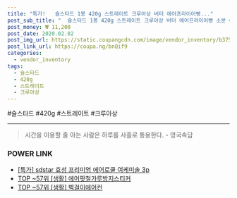 ```yaml
--- 
title: "특가!   슐스타드 1봉 420g 스트레이트 크루아상 버터 에어프라이어빵..." 
post_sub_title: "  슐스타드 1봉 420g 스트레이트 크루아상 버터 에어프라이어빵 소분 6개 프리미엄 큰사이즈" 
post_money: ₩ 11,200 
post_date: 2020.02.02 
post_img_url: https://static.coupangcdn.com/image/vendor_inventory/b375/f36c39bf08fbab429e07aba76ab7acf5b1b5fc49e644f288fba070a801d8.jpg 
post_link_url: https://coupa.ng/bnQif9 
categories: 
  - vendor_inventory 
tags: 
  - 슐스타드 
  - 420g 
  - 스트레이트 
  - 크루아상 
--- 
```

  #슐스타드 #420g #스트레이트 #크루아상 
<hr> 

> 시간을 이용할 줄 아는 사람은 하루를 사흘로 통용한다. - 영국속담 


### POWER LINK

* <a href="https://blog.naver.com/santokki14/221792128502" target="_blank">[특가] sdstar 효성 프리미엄 에어로쿨 여케미솔 3p</a>
* <a href="https://blog.naver.com/fasyy4321/221784194584" target="_blank"> TOP ~57위 [생활] 에어팟철가루방지스티커</a>
* <a href="https://blog.naver.com/fasyy4321/221783968458" target="_blank"> TOP ~57위 [생활] 벽걸이에어컨</a>

